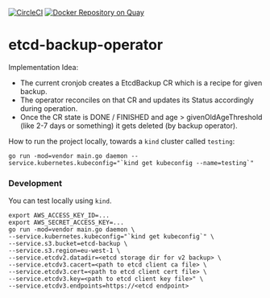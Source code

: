 [![CircleCI](https://circleci.com/gh/giantswarm/etcd-backup-operator.svg?&style=shield)](https://circleci.com/gh/giantswarm/etcd-backup-operator) [![Docker Repository on Quay](https://quay.io/repository/giantswarm/etcd-backup-operator/status "Docker Repository on Quay")](https://quay.io/repository/giantswarm/etcd-backup-operator)

# etcd-backup-operator

Implementation Idea:

* The current cronjob creates a EtcdBackup CR which is a recipe for given backup.
* The operator reconciles on that CR and updates its Status accordingly during operation.
* Once the CR state is DONE / FINISHED and age > givenOldAgeThreshold (like 2-7 days or something) it gets deleted (by backup operator).

How to run the project locally, towards a `kind` cluster called `testing`:

```
go run -mod=vendor main.go daemon --service.kubernetes.kubeconfig="`kind get kubeconfig --name=testing`"
```

### Development

You can test locally using `kind`.

```
export AWS_ACCESS_KEY_ID=...
export AWS_SECRET_ACCESS_KEY=...
go run -mod=vendor main.go daemon \
--service.kubernetes.kubeconfig="`kind get kubeconfig`" \
--service.s3.bucket=etcd-backup \
--service.s3.region=eu-west-1 \
--service.etcdv2.datadir=<etcd storage dir for v2 backup> \
--service.etcdv3.cacert=<path to etcd client ca file> \
--service.etcdv3.cert=<path to etcd client cert file> \
--service.etcdv3.key=<path to etcd client key file>" \
--service.etcdv3.endpoints=https://<etcd endpoint>
```
